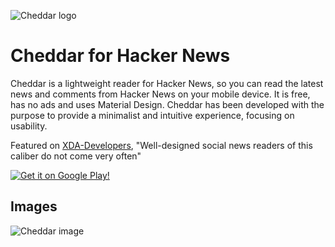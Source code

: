 ![Cheddar logo](https://lh3.googleusercontent.com/lJZubdhJoiyKaH1H-vmdGMAd-c0Nt_KB8YcoQW2XKz3a5WjW0FGPfBlymXVOSwd0rnIi=w300-rw)

# Cheddar for Hacker News

Cheddar is a lightweight reader for Hacker News, so you can read the latest news and comments from Hacker News on your mobile device. It is free, has no ads and uses Material Design. Cheddar has been developed with the purpose to provide a minimalist and intuitive experience, focusing on usability.

Featured on [XDA-Developers](http://www.xda-developers.com/apps-of-the-week-material-facebook-hacker-news-web-making-and-pac-man/), "Well-designed social news readers of this caliber do not come very often"

[![Get it on Google Play!](http://adrianblan.co/images/google-play-badge.png)](https://play.google.com/store/apps/details?id=co.adrianblan.cheddar)

## Images

![Cheddar image](http://i.imgur.com/q41yH4W.png)
